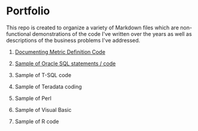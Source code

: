 # Portfolio

This repo is created to organize a variety of Markdown files which are non-functional demonstrations of the code I've written over the years as well as descriptions of the business problems I've addressed.

1)  [Documenting Metric Definition Code](https://github.com/andrea345/Portfolio/blob/master/Documenting_Metric_Code.RMD)

2)  [Sample of Oracle SQL statements / code](https://github.com/andrea345/Portfolio/blob/master/SQL%20Snippets.Rmd)

3)  Sample of T-SQL code

4)  Sample of Teradata coding

5)  Sample of Perl

6)  Sample of Visual Basic

7)  Sample of R code
